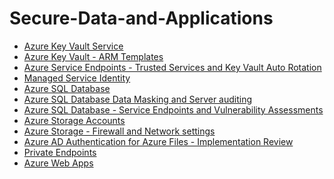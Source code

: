 # Secure-Data-and-Applications

- [Azure Key Vault Service](https://github.com/earkevin11/Azure-Key-Vault-Service)<br>
- [Azure Key Vault - ARM Templates](https://github.com/earkevin11/ARM-Templates-)
- [Azure Service Endpoints - Trusted Services and Key Vault Auto Rotation](https://github.com/earkevin11/Azure-Service-Endpoints)
- [Managed Service Identity](https://github.com/earkevin11/Managed-Service-Identity)
- [Azure SQL Database](https://github.com/earkevin11/Azure-SQL-Database)
- [Azure SQL Database Data Masking and Server auditing](https://github.com/earkevin11/Data-Masking-and-Server-Auditing)
- [Azure SQL Database - Service Endpoints and Vulnerability Assessments](https://github.com/earkevin11/Service-Endpoints-and-Vulnerability-Assessments)
- [Azure Storage Accounts](https://github.com/earkevin11/Storage-Accounts)
- [Azure Storage - Firewall and Network settings](https://github.com/earkevin11/Firewall-and-Network-Settings)
- [Azure AD Authentication for Azure Files - Implementation Review](https://github.com/earkevin11/Azure-AD-Authentication-for-Azure-Files---Implementation-Review)
- [Private Endpoints](https://github.com/earkevin11/Private-Endpoints)
- [Azure Web Apps]()
